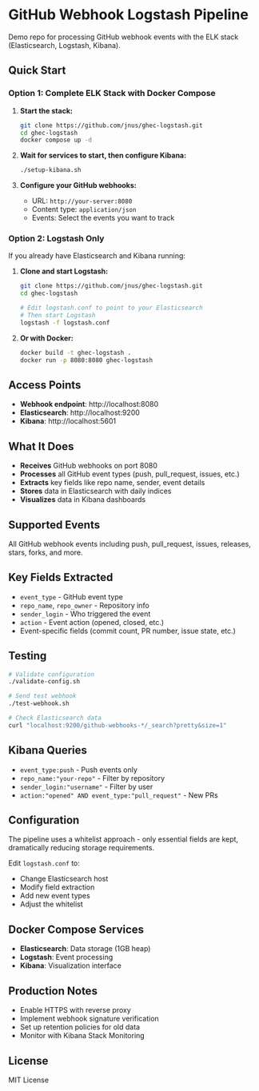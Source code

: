# GitHub Webhook Logstash Pipeline

Demo repo for processing GitHub webhook events with the ELK stack (Elasticsearch, Logstash, Kibana). 

## Quick Start

### Option 1: Complete ELK Stack with Docker Compose

1. **Start the stack:**
   ```bash
   git clone https://github.com/jnus/ghec-logstash.git
   cd ghec-logstash
   docker compose up -d
   ```

2. **Wait for services to start, then configure Kibana:**
   ```bash
   ./setup-kibana.sh
   ```

3. **Configure your GitHub webhooks:**
   - URL: `http://your-server:8080`
   - Content type: `application/json`
   - Events: Select the events you want to track

### Option 2: Logstash Only

If you already have Elasticsearch and Kibana running:

1. **Clone and start Logstash:**
   ```bash
   git clone https://github.com/jnus/ghec-logstash.git
   cd ghec-logstash
   
   # Edit logstash.conf to point to your Elasticsearch
   # Then start Logstash
   logstash -f logstash.conf
   ```

2. **Or with Docker:**
   ```bash
   docker build -t ghec-logstash .
   docker run -p 8080:8080 ghec-logstash
   ```

## Access Points

- **Webhook endpoint**: http://localhost:8080
- **Elasticsearch**: http://localhost:9200  
- **Kibana**: http://localhost:5601

## What It Does

- **Receives** GitHub webhooks on port 8080
- **Processes** all GitHub event types (push, pull_request, issues, etc.)
- **Extracts** key fields like repo name, sender, event details
- **Stores** data in Elasticsearch with daily indices
- **Visualizes** data in Kibana dashboards

## Supported Events

All GitHub webhook events including push, pull_request, issues, releases, stars, forks, and more.

## Key Fields Extracted

- `event_type` - GitHub event type
- `repo_name`, `repo_owner` - Repository info
- `sender_login` - Who triggered the event
- `action` - Event action (opened, closed, etc.)
- Event-specific fields (commit count, PR number, issue state, etc.)

## Testing

```bash
# Validate configuration
./validate-config.sh

# Send test webhook
./test-webhook.sh

# Check Elasticsearch data
curl "localhost:9200/github-webhooks-*/_search?pretty&size=1"
```

## Kibana Queries

- `event_type:push` - Push events only
- `repo_name:"your-repo"` - Filter by repository  
- `sender_login:"username"` - Filter by user
- `action:"opened" AND event_type:"pull_request"` - New PRs

## Configuration

The pipeline uses a whitelist approach - only essential fields are kept, dramatically reducing storage requirements.

Edit `logstash.conf` to:
- Change Elasticsearch host
- Modify field extraction
- Add new event types
- Adjust the whitelist

## Docker Compose Services

- **Elasticsearch**: Data storage (1GB heap)
- **Logstash**: Event processing 
- **Kibana**: Visualization interface

## Production Notes

- Enable HTTPS with reverse proxy
- Implement webhook signature verification
- Set up retention policies for old data
- Monitor with Kibana Stack Monitoring

## License

MIT License
